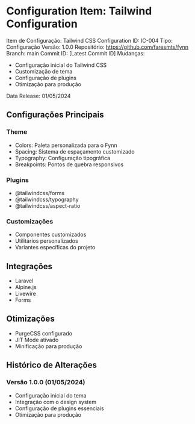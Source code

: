 # Configuration Item: Tailwind Configuration

Item de Configuração: Tailwind CSS Configuration
ID: IC-004
Tipo: Configuração
Versão: 1.0.0
Repositório: https://github.com/faresmts/fynn
Branch: main
Commit ID: [Latest Commit ID]
Mudanças: 
- Configuração inicial do Tailwind CSS
- Customização de tema
- Configuração de plugins
- Otimização para produção

Data Release: 01/05/2024

## Configurações Principais

### Theme
- Colors: Paleta personalizada para o Fynn
- Spacing: Sistema de espaçamento customizado
- Typography: Configuração tipográfica
- Breakpoints: Pontos de quebra responsivos

### Plugins
- @tailwindcss/forms
- @tailwindcss/typography
- @tailwindcss/aspect-ratio

### Customizações
- Componentes customizados
- Utilitários personalizados
- Variantes específicas do projeto

## Integrações
- Laravel
- Alpine.js
- Livewire
- Forms

## Otimizações
- PurgeCSS configurado
- JIT Mode ativado
- Minificação para produção

## Histórico de Alterações

### Versão 1.0.0 (01/05/2024)
- Configuração inicial do tema
- Integração com o design system
- Configuração de plugins essenciais
- Otimização para produção 